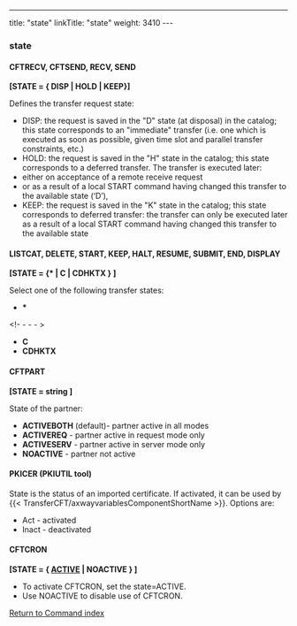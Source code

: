 ---
title: "state"
linkTitle: "state"
weight: 3410
--- <span id="state"></span>

### state

<span id="state_CFTRECV"></span><span id="state_CFTSEND"></span>

#### CFTRECV, CFTSEND, RECV, SEND

**[STATE = { DISP
&#124; HOLD &#124; KEEP}]**

Defines the transfer request state:

- DISP:
    the request is saved in the "D" state (at disposal) in the catalog;
    this state corresponds to an "immediate" transfer (i.e. one
    which is executed as soon as possible, given time slot and parallel transfer
    constraints, etc.)
- HOLD:
    the request is saved in the "H" state in the catalog; this state
    corresponds to a deferred transfer. The transfer is executed later:
- either
    on acceptance of a remote receive request
- or
    as a result of a local START command having changed this transfer to the
    available state (‘D’),
- KEEP:
    the request is saved in the "K" state in the catalog; this state
    corresponds to deferred transfer: the transfer can only be executed later
    as a result of a local START command having changed this transfer to the
    available state

#### LISTCAT, DELETE, START, KEEP, HALT, RESUME, SUBMIT, END, DISPLAY

**[STATE = {\* &#124; C &#124; CDHKTX } ]**

Select one of the following transfer states:

- **\***

<!- - - - >

- **C**
- **CDHKTX**

#### CFTPART

**[STATE = string ]**

State of the partner:

- ****ACTIVEBOTH**** (default)- partner active
    in all modes
- ****ACTIVEREQ**** - partner active in request
    mode only
- ****ACTIVESERV**** - partner active in server
    mode only
- ****NOACTIVE**** - partner not active

#### PKICER (PKIUTIL tool)

State is the status of an imported certificate.
If activated, it can be used by {{< TransferCFT/axwayvariablesComponentShortName  >}}. Options are:

- Act - activated
- Inact - deactivated

#### CFTCRON

**[STATE = { <u>ACTIVE</u> &#124; NOACTIVE } ]**

- To activate CFTCRON, set the state=ACTIVE.
- Use NOACTIVE to disable use of CFTCRON.

[Return to Command index](../../)
